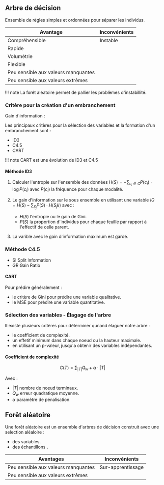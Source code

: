 ## Arbre de décision

Ensemble de règles simples et ordonnées pour séparer les individus.

Avantage                            | Inconvénients 
------------------------------------|---
Compréhensible                      | Instable
Rapide                              |
Volumétrie                          |
Flexible                            |
Peu sensible aux valeurs manquantes |
Peu sensible aux valeurs extrêmes   |

!!! note
    La forêt aléatoire permet de pallier les problèmes d'instabillité.

### Critère pour la création d'un embranchement

Gain d'information : 

Les principaux critères pour la sélection des variables et la formation d'un embranchement sont :

* ID3
* C4.5
* CART

!!! note
    CART est une évolution de ID3 et C4.5

#### Méthode ID3

1. Calculer l'entropie sur l'ensemble des données  $H(S) = - \sum_{c_i \in C}{P(c_i) \cdot \log P(c_i)}$ avec $P(c_i)$ la fréquence pour chaque modalité.
2. Le gain d'information sur le sous ensemble en utilisant une variable $IG = H(S) - \sum_{S_j}{P(S) \cdot H(S_jk)}$ avec :
    
    * $H(S)$ l'entropie ou le gain de Gini.
    * $P(S)$ la proportion d'individus pour chaque feuille par rapport à l'effectif de celle parent.
    
4. La varible avec le gain d'information maximum est gardé.

### Méthode C4.5

* SI Split Information
* GR  Gain Ratio

#### CART

Pour prédire généralement  :

* le critère de Gini pour prédire une variable qualitative.
* le MSE pour prédire une variable quantitative.

### Sélection des variables - Élagage de l'arbre

Il existe plusieurs critères pour déterminer qunand élaguer notre arbre :

* le coefficient de complexité.
* un effetif minimum dans chaque noeud ou la hauteur maximale.
* en utilisant un p-valeur, jusqu'a obtenir des variables indépendantes.

#### Coefficient de complexité

$$C(T) = \sum_{|T|}{Q_w + \alpha \cdot | T | }$$

Avec :
    
* $|T|$ nombre de noeud terminaux.
* $Q_w$ erreur quadratique moyenne.
* $\alpha$ paramètre de pénalisation.

## Forêt aléatoire

Une forêt aléatoire est un ensemble d'arbres de décision construit avec une selection aléaloire :

* des variables.
* des échantillons .

Avantages                           | Inconvénients
------------------------------------|---
Peu sensible aux valeurs manquantes | Sur-apprentissage
Peu sensible aux valeurs extrêmes   |
